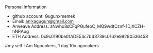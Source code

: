 Personal information

- github account: Gugunxmemek 
- Email: anikagugun@gmail.com
- Arweave Address: aNwho8sCFqPGufeoC_MQ9wdtCznf-1DjXCZH-hNRAug
- ETH Address:  0x9c0190be01ADE54c7b43739c0162e98290536458

#my self
 I Am Ngocokers, 1 day 10x ngocokers


